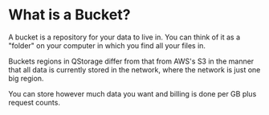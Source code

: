 # What is a Bucket?

A bucket is a repository for your data to live in.  You can think of it as a "folder" on your computer in which you find all your files in.  

Buckets regions in QStorage differ from that from AWS's S3 in the manner that all data is currently stored in the network, where the network is just one big region.

You can store however much data you want and billing is done per GB plus request counts.

